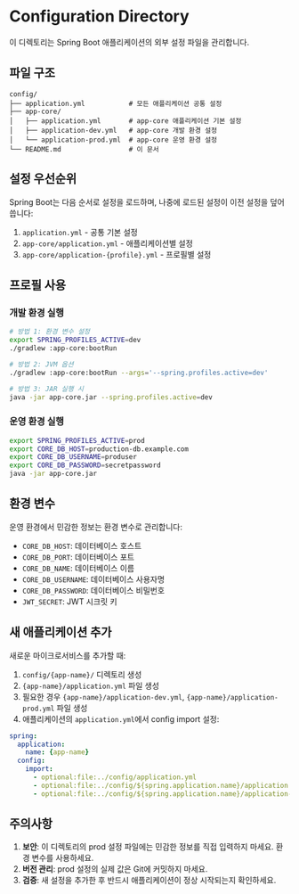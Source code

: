 # Configuration Directory

이 디렉토리는 Spring Boot 애플리케이션의 외부 설정 파일을 관리합니다.

## 파일 구조

```
config/
├── application.yml           # 모든 애플리케이션 공통 설정
├── app-core/
│   ├── application.yml       # app-core 애플리케이션 기본 설정
│   ├── application-dev.yml   # app-core 개발 환경 설정
│   └── application-prod.yml  # app-core 운영 환경 설정
└── README.md                 # 이 문서
```

## 설정 우선순위

Spring Boot는 다음 순서로 설정을 로드하며, 나중에 로드된 설정이 이전 설정을 덮어씁니다:

1. `application.yml` - 공통 기본 설정
2. `app-core/application.yml` - 애플리케이션별 설정
3. `app-core/application-{profile}.yml` - 프로필별 설정

## 프로필 사용

### 개발 환경 실행
```bash
# 방법 1: 환경 변수 설정
export SPRING_PROFILES_ACTIVE=dev
./gradlew :app-core:bootRun

# 방법 2: JVM 옵션
./gradlew :app-core:bootRun --args='--spring.profiles.active=dev'

# 방법 3: JAR 실행 시
java -jar app-core.jar --spring.profiles.active=dev
```

### 운영 환경 실행
```bash
export SPRING_PROFILES_ACTIVE=prod
export CORE_DB_HOST=production-db.example.com
export CORE_DB_USERNAME=produser
export CORE_DB_PASSWORD=secretpassword
java -jar app-core.jar
```

## 환경 변수

운영 환경에서 민감한 정보는 환경 변수로 관리합니다:

- `CORE_DB_HOST`: 데이터베이스 호스트
- `CORE_DB_PORT`: 데이터베이스 포트
- `CORE_DB_NAME`: 데이터베이스 이름
- `CORE_DB_USERNAME`: 데이터베이스 사용자명
- `CORE_DB_PASSWORD`: 데이터베이스 비밀번호
- `JWT_SECRET`: JWT 시크릿 키

## 새 애플리케이션 추가

새로운 마이크로서비스를 추가할 때:

1. `config/{app-name}/` 디렉토리 생성
2. `{app-name}/application.yml` 파일 생성
3. 필요한 경우 `{app-name}/application-dev.yml`, `{app-name}/application-prod.yml` 파일 생성
4. 애플리케이션의 `application.yml`에서 config import 설정:

```yaml
spring:
  application:
    name: {app-name}
  config:
    import:
      - optional:file:../config/application.yml
      - optional:file:../config/${spring.application.name}/application.yml
      - optional:file:../config/${spring.application.name}/application-${spring.profiles.active}.yml
```

## 주의사항

1. **보안**: 이 디렉토리의 prod 설정 파일에는 민감한 정보를 직접 입력하지 마세요. 환경 변수를 사용하세요.
2. **버전 관리**: prod 설정의 실제 값은 Git에 커밋하지 마세요.
3. **검증**: 새 설정을 추가한 후 반드시 애플리케이션이 정상 시작되는지 확인하세요.